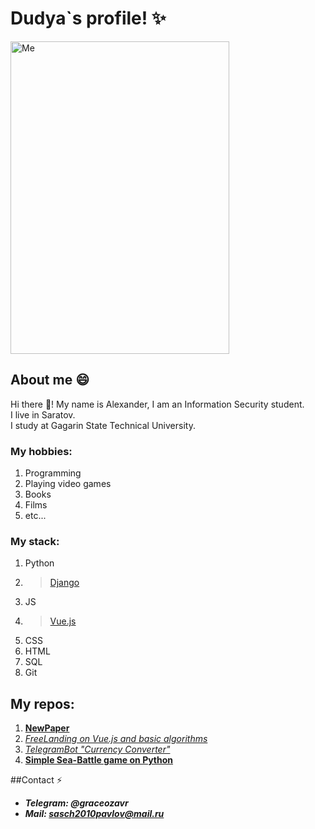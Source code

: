 
<!--
**dudyaosuplayer/dudyaosuplayer** is a ✨ _special_ ✨ repository because its `README.md` (this file) appears on your GitHub profile.

Here are some ideas to get you started:

- 🔭 I’m currently working on ...
- 🌱 I’m currently learning ...
- 👯 I’m looking to collaborate on ...
- 🤔 I’m looking for help with ...
- 💬 Ask me about ...
- 📫 How to reach me: ...
- 😄 Pronouns: ...
- ⚡ Fun fact: ...
-->
# Dudya`s profile! ✨



<img src="https://cdn.shazoo.ru/622011_XutF2N1_hjo6aqa.jpg" alt="Me" width="350" height="500">




    
## About me 😄

Hi there 👋! My name is Alexander, I am an Information Security student.  
I live in Saratov.  
I study at Gagarin State Technical University.

### My hobbies:
1. Programming
2. Playing video games
3. Books
4. Films
5. etc...

### My stack:
1. Python
2. > [Django](https://www.djangoproject.com/) 
3. JS
4. > [Vue.js](https://vuejs.org/)
5. CSS
6. HTML
7. SQL
8. Git

## My repos:
1. **[NewPaper](https://github.com/dudyaosuplayer/NewsPaper)**  
2. *[FreeLanding on Vue.js and basic algorithms](https://github.com/dudyaosuplayer/Freelanding-with-Vue.js)*  
3. *[TelegramBot "Currency Converter"](https://github.com/dudyaosuplayer/TelegramBot)*  
4. **[Simple Sea-Battle game on Python](https://github.com/dudyaosuplayer/sea_battle)**  

##Contact ⚡
- ***Telegram: @graceozavr***
- ***Mail: sasch2010pavlov@mail.ru***
